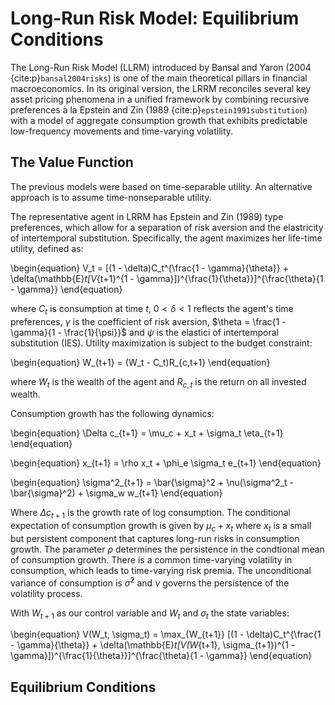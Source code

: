 # Long-Run Risk Model: Equilibrium Conditions

The Long-Run Risk Model (LLRM) introduced by Bansal and Yaron (2004 {cite:p}`bansal2004risks`) is one of the main theoretical pillars in financial macroeconomics. In its original version, the LRRM reconciles several key asset pricing phenomena in a unified framework by combining recursive preferences à la Epstein and Zin (1989 {cite:p}`epstein1991substitution`) with a model of aggregate consumption growth that exhibits predictable low-frequency movements and time-varying volatility. 

## The Value Function

The previous models were based on time-separable utility. An alternative approach is to assume time-nonseparable utility. 

The representative agent in LRRM has Epstein and Zin (1989) type preferences, which allow for a separation of risk aversion and the elastricity of intertemporal substitution. Specifically, the agent maximizes her life-time utility, defined as:

\begin{equation}
V_t = [(1 - \delta)C_t^{\frac{1 - \gamma}{\theta}} + \delta(\mathbb{E}_t[V_{t+1}^{1 - \gamma}])^{\frac{1}{\theta}}]^{\frac{\theta}{1 - \gamma}}
\end{equation}

where $C_t$ is consumption at time $t$, $0 < \delta < 1$ reflects the agent's time preferences, $\gamma$ is the coefficient of risk aversion, $\theta = \frac{1 - \gamma}{1 - \frac{1}{\psi}}$ and $\psi$ is the elastici of intertemporal substitution (IES). Utility maximization is subject to the budget constraint:

\begin{equation}
W_{t+1} = (W_t - C_t)R_{c,t+1}
\end{equation}

where $W_t$ is the wealth of the agent and $R_{c,t}$ is the return on all invested wealth.

Consumption growth has the following dynamics:

\begin{equation}
\Delta c_{t+1} = \mu_c + x_t + \sigma_t \eta_{t+1}
\end{equation}

\begin{equation}
x_{t+1} = \rho x_t + \phi_e \sigma_t e_{t+1}
\end{equation}

\begin{equation}
\sigma^2_{t+1} = \bar{\sigma}^2 + \nu(\sigma^2_t - \bar{\sigma}^2) + \sigma_w w_{t+1}
\end{equation}

Where $\Delta c_{t+1}$ is the growth rate of log consumption. The conditional expectation of consumption growth is given by $\mu_c + x_t$ where $x_t$ is a small but persistent component that captures long-run risks in consumption growth. The parameter $\rho$ determines the persistence in the condtional mean of consumption growth. There is a common time-varying volatility in consumption, which leads to time-varying risk premia. The unconditional variance of consumption is $\bar{\sigma}^2$ and $\nu$ governs the persistence of the volatility process.

With $W_{t+1}$ as our control variable and $W_t$ and $\sigma_t$ the state variables:

\begin{equation}
V(W_t, \sigma_t) = \max_{W_{t+1}} [(1 - \delta)C_t^{\frac{1 - \gamma}{\theta}} + \delta(\mathbb{E}_t[V(W_{t+1}, \sigma_{t+1})^{1 - \gamma}])^{\frac{1}{\theta}}]^{\frac{\theta}{1 - \gamma}}
\end{equation}

## Equilibrium Conditions